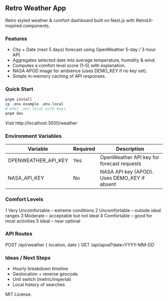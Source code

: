 ## Retro Weather App

Retro styled weather & comfort dashboard built on Next.js with RetroUI-inspired components.

### Features

- City + Date (next 5 days) forecast using OpenWeather 5-day / 3-hour API.
- Aggregates selected date into average temperature, humidity & wind.
- Computes a comfort level score (1–5) with explanation.
- NASA APOD image for ambience (uses DEMO_KEY if no key set).
- Simple in-memory caching of API responses.

### Quick Start

```bash
pnpm install
cp .env.example .env.local
# edit .env.local with keys
pnpm dev
```

Visit http://localhost:3000/weather

### Environment Variables

| Variable            | Required | Description                                  |
| ------------------- | -------- | -------------------------------------------- |
| OPENWEATHER_API_KEY | Yes      | OpenWeather API key for forecast requests    |
| NASA_API_KEY        | No       | NASA API key (APOD). Uses DEMO_KEY if absent |

### Comfort Levels

1 Very Uncomfortable – extreme conditions
2 Uncomfortable – outside ideal ranges
3 Moderate – acceptable but not ideal
4 Comfortable – good for most activities
5 Ideal – near optimal

### API Routes

POST /api/weather { location, date }
GET /api/apod?date=YYYY-MM-DD

### Ideas / Next Steps

- Hourly breakdown timeline
- Geolocation + reverse geocode
- Unit switch (metric/imperial)
- Local history of searches

MIT License.
